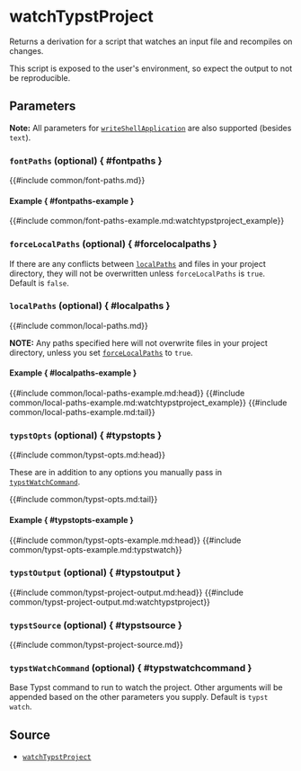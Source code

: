 # watchTypstProject

Returns a derivation for a script that watches an input file and recompiles on
changes.

This script is exposed to the user's environment, so expect the output to not be
reproducible.

## Parameters

**Note:** All parameters for [`writeShellApplication`][write-shell-application]
are also supported (besides `text`).

### `fontPaths` (optional) { #fontpaths }

{{#include common/font-paths.md}}

#### Example { #fontpaths-example }

{{#include common/font-paths-example.md:watchtypstproject_example}}

### `forceLocalPaths` (optional) { #forcelocalpaths }

<!-- markdownlint-disable link-fragments -->

If there are any conflicts between [`localPaths`](#localpaths) and files in your
project directory, they will not be overwritten unless `forceLocalPaths` is
`true`. Default is `false`.

<!-- markdownlint-restore -->

### `localPaths` (optional) { #localpaths }

{{#include common/local-paths.md}}

<!-- markdownlint-disable link-fragments -->

**NOTE:** Any paths specified here will not overwrite files in your project
directory, unless you set [`forceLocalPaths`](#forcelocalpaths) to `true`.

<!-- markdownlint-restore -->

#### Example { #localpaths-example }

{{#include common/local-paths-example.md:head}}
{{#include common/local-paths-example.md:watchtypstproject_example}}
{{#include common/local-paths-example.md:tail}}

### `typstOpts` (optional) { #typstopts }

{{#include common/typst-opts.md:head}}

<!-- markdownlint-disable link-fragments -->

These are in addition to any options you manually pass in
[`typstWatchCommand`](#typstwatchcommand).

<!-- markdownlint-restore -->

{{#include common/typst-opts.md:tail}}

#### Example { #typstopts-example }

{{#include common/typst-opts-example.md:head}}
{{#include common/typst-opts-example.md:typstwatch}}

### `typstOutput` (optional) { #typstoutput }

{{#include common/typst-project-output.md:head}}
{{#include common/typst-project-output.md:watchtypstproject}}

### `typstSource` (optional) { #typstsource }

{{#include common/typst-project-source.md}}

### `typstWatchCommand` (optional) { #typstwatchcommand }

Base Typst command to run to watch the project. Other arguments will be appended
based on the other parameters you supply. Default is `typst watch`.

## Source

- [`watchTypstProject`](https://github.com/loqusion/typst.nix/blob/main/lib/watchTypstProject.nix)

[write-shell-application]: https://nixos.org/manual/nixpkgs/stable/#trivial-builder-writeShellApplication

